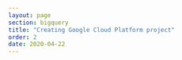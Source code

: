 ```yaml
---
layout: page
section: bigquery
title: "Creating Google Cloud Platform project"
order: 2
date: 2020-04-22
---
```


<!---
In this article explained how to
1. Sign up for BigQuery (with relevant links)
2. Create first project (or a new project if one exists if it is a different flow). Suggest how to name the project to avoid namings like "SegmentStream"
-->